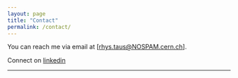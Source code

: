```yaml
---
layout: page
title: "Contact"
permalink: /contact/
---
```


You can reach me via email at [rhys.taus@NOSPAM.cern.ch].

Connect on [linkedin](https://www.linkedin.com/in/rhys-taus/) 

---